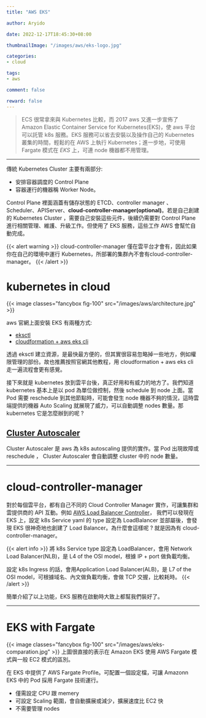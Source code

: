 ```yaml
---
title: "AWS EKS"

author: Aryido

date: 2022-12-17T18:45:30+08:00

thumbnailImage: "/images/aws/eks-logo.jpg"

categories:
- cloud

tags:
- aws

comment: false

reward: false
---
```

<!--BODY-->
> ECS 很常拿來與 Kubernetes 比較，而  2017 aws 又進一步宣佈了 Amazon Elastic Container Service for Kubernetes(EKS)，使 aws 平台可以託管 k8s 服務。EKS 服務可以省去安裝以及操作自己的 Kubernetes 叢集的時間，輕鬆的在 AWS 上執行 Kubernetes；進一步地，可使用 Fargate 模式在 *EKS* 上，可連 node 機器都不用管理。
<!--more-->

---

 傳統 Kubernetes Cluster 主要有兩部分:
 - 安排容器調度的 Control Plane
 - 容器運行的機器稱 Worker Node。

Control Plane 裡面涵蓋有儲存狀態的 ETCD、controller manager 、Scheduler、APIServer、**cloud-controller-manager(optional)**。若是自己創建的 Kubernetes Cluster ，需要自己安裝這些元件，後續仍需要對 Control Plane 進行相關管理、維護、升級工作。但使用了 EKS 服務，這些工作 AWS 會幫忙自動完成。

{{< alert warning >}}
cloud-controller-manager 僅在雲平台才會有，因此如果你在自己的環境中運行 Kubernetes，所部署的集群內不會有cloud-controller-manager。
{{< /alert >}}

# kubernetes in cloud
{{< image classes="fancybox fig-100" src="/images/aws/architecture.jpg" >}}

aws 官網上面安裝 EKS 有兩種方式:
- [eksctl](https://docs.aws.amazon.com/zh_tw/eks/latest/userguide/eksctl.html)
- [cloudformation + aws eks cli](https://docs.aws.amazon.com/zh_tw/eks/latest/userguide/getting-started-console.html)

透過 eksctl 建立資源，是最快最方便的，但其實很容易忽略掉一些地方，例如權限管理的部份。故也推薦按照官網其他教程，用 cloudformation + aws eks cli 走一遍流程會更有感覺。

接下來就是 kubernetes 放到雲平台後，真正好用和有威力的地方了。我們知道 kubernetes 基本上是以 pod 為單位做控制，然後 schedule 到 node 上面。當 Pod 需要 reschedule 到其他節點時，可能會發生 node 機器不夠的情況，這時雲端提供的機器 Auto Scaling 就展現了威力，可以自動調整 nodes 數量。那 kubernetes 它是怎麼辦到的呢 ?

## [Cluster Autoscaler](https://docs.aws.amazon.com/zh_tw/eks/latest/userguide/autoscaling.html#cluster-autoscaler)
Cluster Autoscaler 是 aws 為 k8s autoscaling 提供的實作。當 Pod 出現故障或 reschedule ， Cluster Autoscaler 會自動調整 cluster 中的 node 數量。

---

# cloud-controller-manager
對於每個雲平台，都有自己不同的 Cloud Controller Manager 實作，可讓集群和雲提供商的 API 互動。例如
[AWS Load Balancer Controller](https://docs.aws.amazon.com/zh_tw/eks/latest/userguide/alb-ingress.html)，
我們可以發現在 EKS 上，設定 k8s Service yaml 的 type 設定為 LoadBalancer 並部屬後，會發現 EKS 很神奇地也創建了 Load Balancer。為什麼會這樣呢 ? 就是因為有 cloud-controller-manager。

{{< alert info >}}
將 k8s Service type 設定為 LoadBalancer，會用 Network Load Balancer(NLB)，是 L4 of the OSI model，根據 IP + port 做負載均衡。

設定 k8s Ingress 的話，會用Application Load Balancer(ALB)，是 L7 of the OSI model，可根據域名、內文做負載均衡，會做 TCP 交握，比較耗時。
{{< /alert >}}

簡單介紹了以上功能，EKS 服務在啟動時大致上都幫我們裝好了。

---
# EKS with Fargate
{{< image classes="fancybox fig-100" src="/images/aws/eks-comparation.jpg" >}}
上圖很直接的表示在 Amazon EKS 使用 AWS Fargate 模式與一般 EC2 模式的區別。

在 EKS 中提供了 AWS Fargate Profile。可配置一個設定檔，可讓 Amazonn EKS 中的 Pod 採用 Fargate 技術運行。

- 僅需設定 CPU 跟 memery
- 可設定 Scaling 範圍，會自動擴展或減少，擴展速度比 EC2 快
- 不需要管理 nodes